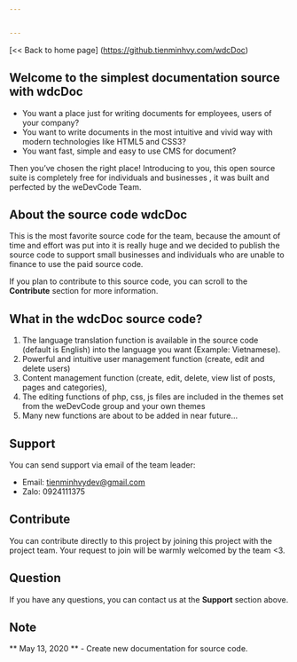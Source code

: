 ```yaml
---


---
```


<p>[&lt;&lt; Back to home page] (<a href="https://github.tienminhvy.com/wdcDoc">https://github.tienminhvy.com/wdcDoc</a>)</p>
<h2 id="welcome-to-the-simplest-documentation-source-with-wdcdoc">Welcome to the simplest documentation source with wdcDoc</h2>
<ul>
<li>You want a place just for writing documents for employees, users of your company?</li>
<li>You want to write documents in the most intuitive and vivid way with modern technologies like HTML5 and CSS3?</li>
<li>You want fast, simple and easy to use CMS for document?</li>
</ul>
<p>Then you’ve chosen the right place! Introducing to you, this open source suite is completely free for individuals and businesses , it was built and perfected by the weDevCode Team.</p>
<h2 id="about-the-source-code-wdcdoc">About the source code wdcDoc</h2>
<p>This is the most favorite source code for the team, because the amount of time and effort was put into it is really huge and we decided to publish the source code to support small businesses and individuals who are unable to finance to use the paid source code.</p>
<p>If you plan to contribute to this source code, you can scroll to the <strong>Contribute</strong> section for more information.</p>
<h2 id="what-in-the-wdcdoc-source-code">What in the wdcDoc source code?</h2>
<ol>
<li>The language translation function is available in the source code (default is English) into the language you want (Example:  Vietnamese).</li>
<li>Powerful and intuitive user management function (create, edit and delete users)</li>
<li>Content management function (create, edit, delete, view list of posts, pages and categories),</li>
<li>The editing functions of php, css, js files are included in the themes set from the weDevCode group and your own themes</li>
<li>Many new functions are about to be added in near future…</li>
</ol>
<h2 id="support">Support</h2>
<p>You can send support via email of the team leader:</p>
<ul>
<li>Email: <a href="mailto:tienminhvydev@gmail.com">tienminhvydev@gmail.com</a></li>
<li>Zalo: 0924111375</li>
</ul>
<h2 id="contribute">Contribute</h2>
<p>You can contribute directly to this project by joining this project with the project team. Your request to join will be warmly welcomed by the team &lt;3.</p>
<h2 id="question">Question</h2>
<p>If you have any questions, you can contact us at the <strong>Support</strong> section above.</p>
<h2 id="note">Note</h2>
<p>** May 13, 2020 ** - Create new documentation for source code.</p>


